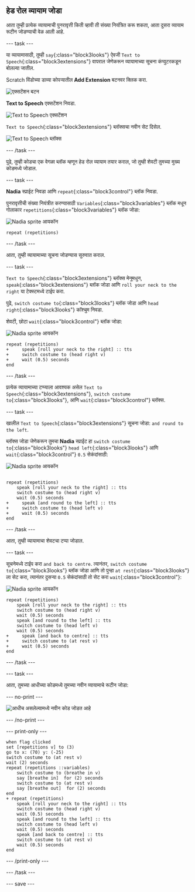 ## हेड रोल व्यायाम जोडा

आता तुम्ही प्रत्येक व्यायामाची पुनरावृत्ती किती व्हावी ती संख्या नियंत्रित करू शकता, आता दुसरा व्यायाम रूटीन जोडण्याची वेळ आली आहे.

--- task ---

या व्यायामासाठी, तुम्ही `say`{:class="block3looks"} ऐवजी `Text to Speech`{:class="block3extensions"} वापराल जेणेकरून व्यायामाच्या सूचना कंप्युटरकडून बोलल्या जातील.

Scratch विंडोच्या डाव्या कोपऱ्यातील **Add Extension** बटनवर क्लिक करा.

![एक्सटेंशन बटन](images/extensionsButton.png)

**Text to Speech** एक्सटेंशन निवडा.

![Text to Speech एक्सटेंशन](images/textToSpeechExtension.png)

`Text to Speech`{:class="block3extensions"} ब्लॉक्सचा नवीन सेट दिसेल.

![Text to Speech ब्लॉक्स](images/textToSpeechBlocks.png)

--- /task ---

पुढे, तुम्ही कोडचा एक वेगळा ब्लॉक म्हणून हेड रोल व्यायाम तयार कराल, जो तुम्ही शेवटी तुमच्या मुख्य कोडमध्ये जोडाल.

--- task ---

**Nadia** स्प्राईट निवडा आणि `repeat`{:class="block3control"} ब्लॉक निवडा.

पुनरावृत्तीची संख्या नियंत्रीत करण्यासाठी `Variables`{:class="block3variables"} ब्लॉक मधून गोलाकार `repetitions`{:class="block3variables"} ब्लॉक जोडा:

![Nadia sprite आयकॉन](images/nadia_sprite.png)

```blocks3
repeat (repetitions)
```

--- /task ---

आता, तुम्ही व्यायामाच्या सूचना जोडण्यास सुरुवात कराल.

--- task ---

`Text to Speech`{:class="block3extensions"} ब्लॉक्स मेनूमधुन, `speak`{:class="block3extensions"} ब्लॉक जोडा आणि `roll your neck to the right` या टेक्स्टमध्ये टाईप करा.

पुढे, `switch costume to`{:class="block3looks"} ब्लॉक जोडा आणि `head right`{:class="block3looks"} कॉश्चुम निवडा.

शेवटी, छोटा `wait`{:class="block3control"} ब्लॉक जोडा:

![Nadia sprite आयकॉन](images/nadia_sprite.png)

```blocks3
repeat (repetitions)
+     speak [roll your neck to the right] :: tts
+     switch costume to (head right v)
+     wait (0.5) seconds
end
```

--- /task ---

प्रत्येक व्यायामाच्या टप्प्याला आवश्यक असेल `Text to Speech`{:class="block3extensions"}, `switch costume to`{:class="block3looks"}, आणि `wait`{:class="block3control"} ब्लॉक्स.

--- task ---

खालील `Text to Speech`{:class="block3extensions"} सूचना जोडा: `and round to the left`.

ब्लॉक्स जोडा जेणेकरून तुमचा **Nadia** स्प्राईट हा `switch costume to`{:class="block3looks"} `head left`{:class="block3looks"} आणि `wait`{:class="block3control"} `0.5` सेकंदांसाठी:

![Nadia sprite आयकॉन](images/nadia_sprite.png)

```blocks3

repeat (repetitions)
    speak [roll your neck to the right] :: tts
    switch costume to (head right v)
    wait (0.5) seconds
+     speak [and round to the left] :: tts
+     switch costume to (head left v)
+     wait (0.5) seconds
end
```

--- /task ---

आता, तुम्ही व्यायामाचा शेवटचा टप्पा जोडाल.

--- task ---

सूचनेमध्ये टाईप करा `and back to centre`. त्यानंतर, `switch costume to`{:class="block3looks"} ब्लॉक जोडा आणि तो पुन्हा `at rest`{:class="block3looks"} ला सेट करा, त्यानंतर दुसऱ्या `0.5` सेकंदांसाठी तो सेट करा `wait`{:class="block3control"}:

![Nadia sprite आयकॉन](images/nadia_sprite.png)

```blocks3
repeat (repetitions)
    speak [roll your neck to the right] :: tts 
    switch costume to (head right v)
    wait (0.5) seconds
    speak [and round to the left] :: tts 
    switch costume to (head left v)
    wait (0.5) seconds
+     speak [and back to centre] :: tts 
+     switch costume to (at rest v)
+     wait (0.5) seconds
end
```

--- /task ---

--- task ---

आता, तुमच्या आधीच्या कोडमध्ये तुमच्या नवीन व्यायामाचे रूटीन जोडा:

--- no-print ---

![आधीच असलेल्यामध्ये नवीन कोड जोडत आहे](images/joinCode.gif)

--- /no-print ---

--- print-only ---

```blocks3
when flag clicked
set [repetitions v] to (3)
go to x: (70) y: (-25)
switch costume to (at rest v)
wait (2) seconds
repeat (repetitions ::variables)
    switch costume to (breathe in v)
    say [breathe in]  for (2) seconds
    switch costume to (at rest v)
    say [breathe out]  for (2) seconds
end
+ repeat (repetitions)
    speak [roll your neck to the right] :: tts 
    switch costume to (head right v)
    wait (0.5) seconds
    speak [and round to the left] :: tts 
    switch costume to (head left v)
    wait (0.5) seconds
    speak [and back to centre] :: tts 
    switch costume to (at rest v)
    wait (0.5) seconds
end
```

--- /print-only ---

--- /task ---

--- save ---
